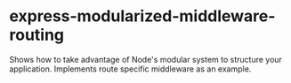 express-modularized-middleware-routing
======================================

Shows how to take advantage of Node's modular system to structure your
application. Implements route specific middleware as an example.


